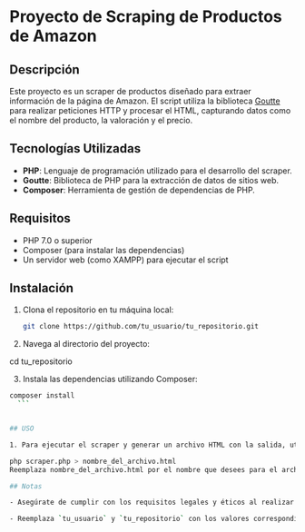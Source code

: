 # Proyecto de Scraping de Productos de Amazon

## Descripción

Este proyecto es un scraper de productos diseñado para extraer información de la página de Amazon. El script utiliza la biblioteca [Goutte](https://github.com/FriendsOfPHP/Goutte) para realizar peticiones HTTP y procesar el HTML, capturando datos como el nombre del producto, la valoración y el precio.

## Tecnologías Utilizadas

- **PHP**: Lenguaje de programación utilizado para el desarrollo del scraper.
- **Goutte**: Biblioteca de PHP para la extracción de datos de sitios web.
- **Composer**: Herramienta de gestión de dependencias de PHP.

## Requisitos

- PHP 7.0 o superior
- Composer (para instalar las dependencias)
- Un servidor web (como XAMPP) para ejecutar el script

## Instalación

1. Clona el repositorio en tu máquina local:
   ```bash
   git clone https://github.com/tu_usuario/tu_repositorio.git

2. Navega al directorio del proyecto:
 
  cd tu_repositorio

3. Instala las dependencias utilizando Composer:
  ```bash
  composer install
    ```


## USO

1. Para ejecutar el scraper y generar un archivo HTML con la salida, utiliza el siguiente comando:
  
  php scraper.php > nombre_del_archivo.html
  Reemplaza nombre_del_archivo.html por el nombre que desees para el archivo de salida.

## Notas
  
- Asegúrate de cumplir con los requisitos legales y éticos al realizar scraping en sitios web.
  
- Reemplaza `tu_usuario` y `tu_repositorio` con los valores correspondientes. ¡Así quedará más claro para quien use tu proyecto! Si necesitas más cambios, no dudes en decírmelo.



